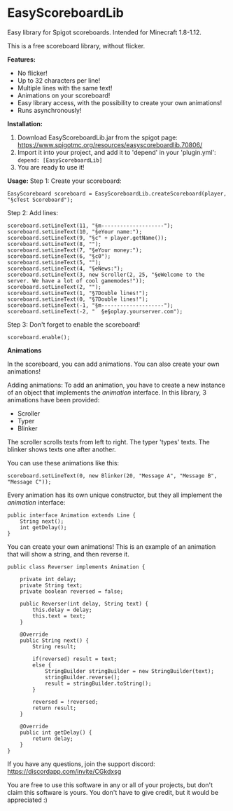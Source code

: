 # EasyScoreboardLib
Easy library for Spigot scoreboards. Intended for Minecraft 1.8-1.12.

This is a free scoreboard library, without flicker.

**Features:**
- No flicker!
- Up to 32 characters per line!
- Multiple lines with the same text!
- Animations on your scoreboard!
- Easy library access, with the possibility to create your own animations!
- Runs asynchronously!

**Installation:**
1) Download EasyScoreboardLib.jar from the spigot page: https://www.spigotmc.org/resources/easyscoreboardlib.70806/
2) Import it into your project, and add it to 'depend' in your 'plugin.yml':
    ```depend: [EasyScoreboardLib]```
3) You are ready to use it!

**Usage:**
Step 1: Create your scoreboard:

```EasyScoreboard scoreboard = EasyScoreboardLib.createScoreboard(player, "§cTest Scoreboard");```

Step 2: Add lines:
```
scoreboard.setLineText(11, "§m--------------------");
scoreboard.setLineText(10, "§eYour name:");
scoreboard.setLineText(9, "§c" + player.getName());
scoreboard.setLineText(8, "");
scoreboard.setLineText(7, "§eYour money:");
scoreboard.setLineText(6, "§c0");
scoreboard.setLineText(5, "");
scoreboard.setLineText(4, "§eNews:");
scoreboard.setLineText(3, new Scroller(2, 25, "§eWelcome to the server. We have a lot of cool gamemodes!"));
scoreboard.setLineText(2, "");
scoreboard.setLineText(1, "§7Double lines!");
scoreboard.setLineText(0, "§7Double lines!");
scoreboard.setLineText(-1, "§m--------------------");
scoreboard.setLineText(-2, "  §e§oplay.yourserver.com");
```

Step 3: Don't forget to enable the scoreboard!

```scoreboard.enable();```

**Animations**

In the scoreboard, you can add animations. You can also create your own animations!

Adding animations:
To add an animation, you have to create a new instance of an object that implements the _animation_ interface. In this library, 3 animations have been provided:
- Scroller
- Typer
- Blinker

The scroller scrolls texts from left to right.
The typer 'types' texts.
The blinker shows texts one after another.

You can use these animations like this:

```scoreboard.setLineText(0, new Blinker(20, "Message A", "Message B", "Message C"));```

Every animation has its own unique constructor, but they all implement the _animation_ interface:

```
public interface Animation extends Line {
    String next();
    int getDelay();
}
```

You can create your own animations!
This is an example of an animation that will show a string, and then reverse it.

```
public class Reverser implements Animation {

    private int delay;
    private String text;
    private boolean reversed = false;

    public Reverser(int delay, String text) {
        this.delay = delay;
        this.text = text;
    }

    @Override
    public String next() {
        String result;

        if(reversed) result = text;
        else {
            StringBuilder stringBuilder = new StringBuilder(text);
            stringBuilder.reverse();
            result = stringBuilder.toString();
        }

        reversed = !reversed;
        return result;
    }

    @Override
    public int getDelay() {
        return delay;
    }
}
```

If you have any questions, join the support discord:
https://discordapp.com/invite/CGkdxsg

You are free to use this software in any or all of your projects, but don't claim this software is yours.
You don't have to give credit, but it would be appreciated :)
